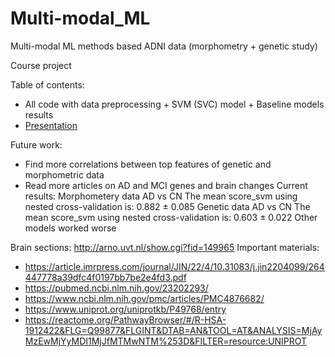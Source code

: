 # Multi-modal_ML
Multi-modal ML methods based ADNI data (morphometry + genetic study)

Course project

Table of contents:
* All code with data preprocessing + SVM (SVC) model + Baseline models results
* [Presentation](https://drive.google.com/file/d/1cbnQkl_xCAAVFCCSpx-W_rDmhHsCRW8g/view?usp=sharing)
  
Future work:
* Find more correlations between top features of genetic and morphometric data
* Read more articles on AD and MCI genes and brain changes
Current results:
Morphometery data AD vs CN
The mean score_svm using nested cross-validation is: 0.882 ± 0.085
Genetic data AD vs CN
The mean score_svm using nested cross-validation is: 0.603 ± 0.022
Other models worked  worse

Brain sections: http://arno.uvt.nl/show.cgi?fid=149965
Important materials:
* https://article.imrpress.com/journal/JIN/22/4/10.31083/j.jin2204099/264447778a39dfc4f0197bb7be2e4fd3.pdf
* https://pubmed.ncbi.nlm.nih.gov/23202293/
* https://www.ncbi.nlm.nih.gov/pmc/articles/PMC4876682/
* https://www.uniprot.org/uniprotkb/P49768/entry
* https://reactome.org/PathwayBrowser/#/R-HSA-1912422&FLG=Q99877&FLGINT&DTAB=AN&TOOL=AT&ANALYSIS=MjAyMzEwMjYyMDI1MjJfMTMwNTM%253D&FILTER=resource:UNIPROT
